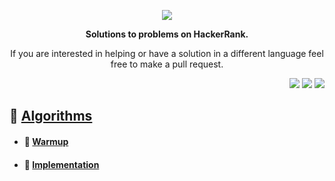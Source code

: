  
<p align="center">
	<a href="https://www.hackerrank.com/mo_shakib"><img src="https://cloud.githubusercontent.com/assets/19765741/25342064/d17a563c-28d8-11e7-83fc-763d4ab4820a.jpg" ></a>
</p>
<p align="center">
   <b> Solutions to problems on HackerRank. </b>
</p>

<p align="center">
	If you are interested in helping or have a solution in a different language feel free to make a pull request.
</p>
<p align="right">
    <img src="https://wakatime.com/badge/user/8e02bfd3-85d8-4d9d-88df-fa983f91ff30/project/b82b047d-1e9b-4267-a6db-5430b5c24ed5.svg">
	<img src="https://img.shields.io/badge/Language-Python-orange.svg">
<img src="https://img.shields.io/badge/Latest%20Update-01/09/22-brightgreen.svg"></p> 


## :open_file_folder: [ Algorithms](1.%20Algorithms)
- #### :open_file_folder: [ Warmup](1.%20Algorithms//1.%20Warmup)
- #### :open_file_folder: [ Implementation](1.%20Algorithms//2.%20Implementation)
